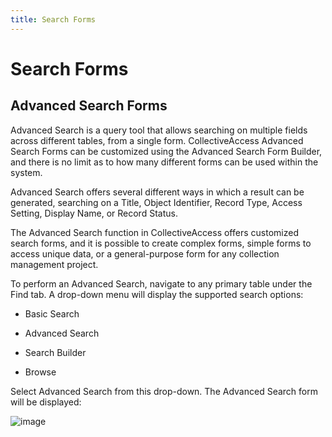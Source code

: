 ```yaml
---
title: Search Forms
---
```


# Search Forms

## Advanced Search Forms

Advanced Search is a query tool that allows searching on multiple fields across different tables, from a single form. CollectiveAccess Advanced Search Forms can be customized using the Advanced Search Form Builder, and there is no limit as to how many different forms can be used within the system.

Advanced Search offers several different ways in which a result can be generated, searching on a Title, Object Identifier, Record Type, Access Setting, Display Name, or Record Status.

The Advanced Search function in CollectiveAccess offers customized search forms, and it is possible to create complex forms, simple forms to access unique data, or a general-purpose form for any collection management project.

To perform an Advanced Search, navigate to any primary table under the Find tab. A drop-down menu will display the supported search options:

- Basic Search

- Advanced Search

- Search Builder

- Browse

Select Advanced Search from this drop-down. The Advanced Search form will be displayed:

![image](/providence/img/advancedsearch1.png)